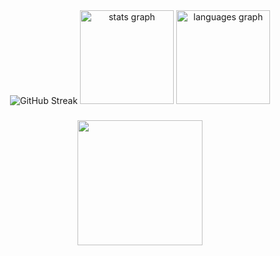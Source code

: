 <div align="center">
<img src="https://github-readme-streak-stats.herokuapp.com?user=PedroHenc&theme=shadow-red&border_radius=6&locale=pt_BR&date_format=j%20M%5B%20Y%5D&exclude_days=Sun%2CSat" alt="GitHub Streak" />
  <img src="https://github-readme-stats.vercel.app/api?username=PedroHenc&hide_title=false&hide_rank=false&show_icons=true&include_all_commits=true&count_private=true&disable_animations=false&theme=shadow_red&locale=pt-br&hide_border=false&order=1" height="150" alt="stats graph"  />
  <img src="https://github-readme-stats.vercel.app/api/top-langs?username=PedroHenc&locale=pt-br&hide_title=false&layout=compact&card_width=320&langs_count=5&theme=shadow_red&hide_border=false&order=2" height="150" alt="languages graph"  />
</div>

###

<div align="center">
  <img height="200" src="https://i.imgflip.com/5k3xs4.png"  />
</div>

###